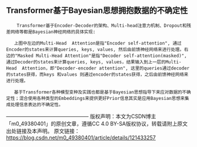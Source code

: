 ## Transformer基于Bayesian思想拥抱数据的不确定性


        Transformer基于Encoder-Decoder的架构、Multi-head注意力机制、Dropout和残差网络等都是Bayesian神经网络的具体实现:

       上图中左边的Multi-Head  Attention是指"Encoder self-attention", 通过Encoder的states来计算queries, keys, values, 然后由前馈神经网络来进行处理。右边的"Masked Multi-Head Attention"是指"Decoder self-attention(masked)", 通过Decoder的states来计算queries, keys, values，结果输入到上一层的Multi-Head  Attention，即"Decoder-encoder attention", 这里的queries通过decoder的states获得，而keys 和values 则通过encoder的states获得，之后由前馈神经网络来进行处理。

       基于Transformer各种模型变种及实践也都是基于Bayesian思想指导下来应对数据的不确定性；混合使用各种类型的Embeddings来提供更好Prior信息其实是应用Bayesian思想来集成处理信息表达的不确定性。
————————————————
版权声明：本文为CSDN博主「m0_49380401」的原创文章，遵循CC 4.0 BY-SA版权协议，转载请附上原文出处链接及本声明。
原文链接：https://blog.csdn.net/m0_49380401/article/details/121433257
